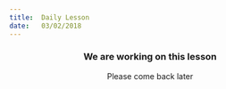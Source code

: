 ```yaml
---
title:  Daily Lesson
date:   03/02/2018
---
```


### <center>We are working on this lesson</center>
<center>Please come back later</center>